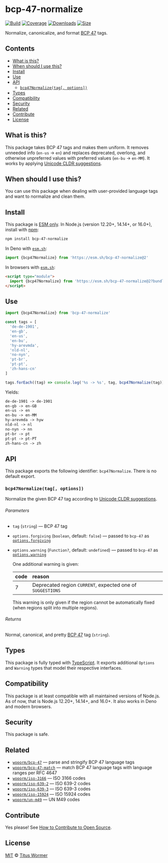 # bcp-47-normalize

[![Build][build-badge]][build]
[![Coverage][coverage-badge]][coverage]
[![Downloads][downloads-badge]][downloads]
[![Size][size-badge]][size]

Normalize, canonicalize, and format [BCP 47][spec] tags.

## Contents

*   [What is this?](#what-is-this)
*   [When should I use this?](#when-should-i-use-this)
*   [Install](#install)
*   [Use](#use)
*   [API](#api)
    *   [`bcp47Normalize(tag[, options])`](#bcp47normalizetag-options)
*   [Types](#types)
*   [Compatibility](#compatibility)
*   [Security](#security)
*   [Related](#related)
*   [Contribute](#contribute)
*   [License](#license)

## What is this?

This package takes BCP 47 tags and makes them uniform.
It removes unneeded info (`en-us` -> `en`) and replaces deprecated,
overlong, and otherwise unpreferred values with preferred values
(`en-bu` -> `en-MM`).
It works by applying [Unicode CLDR suggestions][alias].

## When should I use this?

You can use this package when dealing with user-provided language tags and want
to normalize and clean them.

## Install

This package is [ESM only][esm].
In Node.js (version 12.20+, 14.14+, or 16.0+), install with [npm][]:

```sh
npm install bcp-47-normalize
```

In Deno with [`esm.sh`][esmsh]:

```js
import {bcp47Normalize} from 'https://esm.sh/bcp-47-normalize@2'
```

In browsers with [`esm.sh`][esmsh]:

```html
<script type="module">
  import {bcp47Normalize} from 'https://esm.sh/bcp-47-normalize@2?bundle'
</script>
```

## Use

```js
import {bcp47Normalize} from 'bcp-47-normalize'

const tags = [
  'de-de-1901',
  'en-gb',
  'en-us',
  'en-bu',
  'hy-arevmda',
  'nld-nl',
  'no-nyn',
  'pt-br',
  'pt-pt',
  'zh-hans-cn'
]

tags.forEach((tag) => console.log('%s -> %s', tag, bcp47Normalize(tag)))
```

Yields:

```txt
de-de-1901 -> de-1901
en-gb -> en-GB
en-us -> en
en-bu -> en-MM
hy-arevmda -> hyw
nld-nl -> nl
no-nyn -> nn
pt-br -> pt
pt-pt -> pt-PT
zh-hans-cn -> zh
```

## API

This package exports the following identifier: `bcp47Normalize`.
There is no default export.

### `bcp47Normalize(tag[, options])`

Normalize the given BCP 47 tag according to [Unicode CLDR suggestions][alias].

###### Parameters

*   `tag` (`string`)
    — BCP 47 tag
*   `options.forgiving` (`boolean`, default: `false`)
    — passed to `bcp-47` as [`options.forgiving`][forgiving]
*   `options.warning` (`Function?`, default: `undefined`)
    — passed to `bcp-47` as [`options.warning`][warning]

    One additional warning is given:

    | code | reason                                                     |
    | :--- | :--------------------------------------------------------- |
    | 7    | Deprecated region `CURRENT`, expected one of `SUGGESTIONS` |

    This warning is only given if the region cannot be automatically fixed (when
    regions split into multiple regions).

###### Returns

Normal, canonical, and pretty [BCP 47][spec] tag (`string`).

## Types

This package is fully typed with [TypeScript][].
It exports additional `Options` and `Warning` types that model their respective
interfaces.

## Compatibility

This package is at least compatible with all maintained versions of Node.js.
As of now, that is Node.js 12.20+, 14.14+, and 16.0+.
It also works in Deno and modern browsers.

## Security

This package is safe.

## Related

*   [`wooorm/bcp-47`](https://github.com/wooorm/bcp-47-match)
    — parse and stringify BCP 47 language tags
*   [`wooorm/bcp-47-match`](https://github.com/wooorm/bcp-47-match)
    — match BCP 47 language tags with language ranges per RFC 4647
*   [`wooorm/iso-3166`](https://github.com/wooorm/iso-3166)
    — ISO 3166 codes
*   [`wooorm/iso-639-2`](https://github.com/wooorm/iso-639-2)
    — ISO 639-2 codes
*   [`wooorm/iso-639-3`](https://github.com/wooorm/iso-639-3)
    — ISO 639-3 codes
*   [`wooorm/iso-15924`](https://github.com/wooorm/iso-15924)
    — ISO 15924 codes
*   [`wooorm/un-m49`](https://github.com/wooorm/un-m49)
    — UN M49 codes

## Contribute

Yes please!
See [How to Contribute to Open Source][contribute].

## License

[MIT][license] © [Titus Wormer][author]

<!-- Definitions -->

[build-badge]: https://github.com/wooorm/bcp-47-normalize/workflows/main/badge.svg

[build]: https://github.com/wooorm/bcp-47-normalize/actions

[coverage-badge]: https://img.shields.io/codecov/c/github/wooorm/bcp-47-normalize.svg

[coverage]: https://codecov.io/github/wooorm/bcp-47-normalize

[downloads-badge]: https://img.shields.io/npm/dm/bcp-47-normalize.svg

[downloads]: https://www.npmjs.com/package/bcp-47-normalize

[size-badge]: https://img.shields.io/bundlephobia/minzip/bcp-47-normalize.svg

[size]: https://bundlephobia.com/result?p=bcp-47-normalize

[npm]: https://docs.npmjs.com/cli/install

[esmsh]: https://esm.sh

[license]: license

[author]: https://wooorm.com

[esm]: https://gist.github.com/sindresorhus/a39789f98801d908bbc7ff3ecc99d99c

[typescript]: https://www.typescriptlang.org

[contribute]: https://opensource.guide/how-to-contribute/

[spec]: https://tools.ietf.org/rfc/bcp/bcp47.html

[alias]: https://github.com/unicode-org/cldr/blob/142b327/common/supplemental/supplementalMetadata.xml#L32

[forgiving]: https://github.com/wooorm/bcp-47#optionsforgiving

[warning]: https://github.com/wooorm/bcp-47#optionswarning
